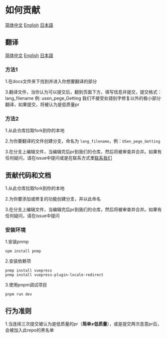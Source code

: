 # 如何贡献

[简体中文]() [English]() [日本語]()

## 翻译

<!--如果这里还没有你想要翻译的语言，请提出issue，我会添加该语言-->
[简体中文]() [English](./github/contributing/CONTRIBUTING_EN.md) [日本語](./github/contributing/CONTRIBUTING_JP.md)

### 方法1

1.在docs文件夹下找到并进入你想要翻译的部分

3.翻译文件，当你认为可以提交后，翻到页面下方，填写信息并提交，提交格式：lang_filename 例: usen_pege_Getting 我们不接受处错别字修复以外的极小部分翻译，如果提交，将被认为是低质量pr

### 方法2

1.从此仓库拉取fork到你的本地

2.为你要翻译的文件创建分支，命名为 `lang_filename`，例：`USen_pege_Getting`

3.在分支上编辑文件，当编辑完后pr到我们的仓库，然后将被审查并合并。如果有任何疑问，请在issue中提问或是在联系方式里[联系我们]()


## 贡献代码和文档


1.从此仓库拉取fork到你的本地

2.为你要添加或修复的功能创建分支，并以此命名

3.在分支上编辑文件，当编辑完后pr到我们的仓库，然后将被审查并合并。如果有任何疑问，请在issue中提问

### 安装环境

1.安装pnmp

```
npm install pnmp
```

2.安装依赖项

```
pnmp install vuepress
pnmp install vuepress-plugin-locale-redirect
```

3.使用pnpm调试项目

```
pnpm run dev
```



## 行为准则

1.当连续三次提交被认为是低质量的pr（**简单≠低质量**），或是提交两次恶意pr后，会被加入此repo的黑名单

